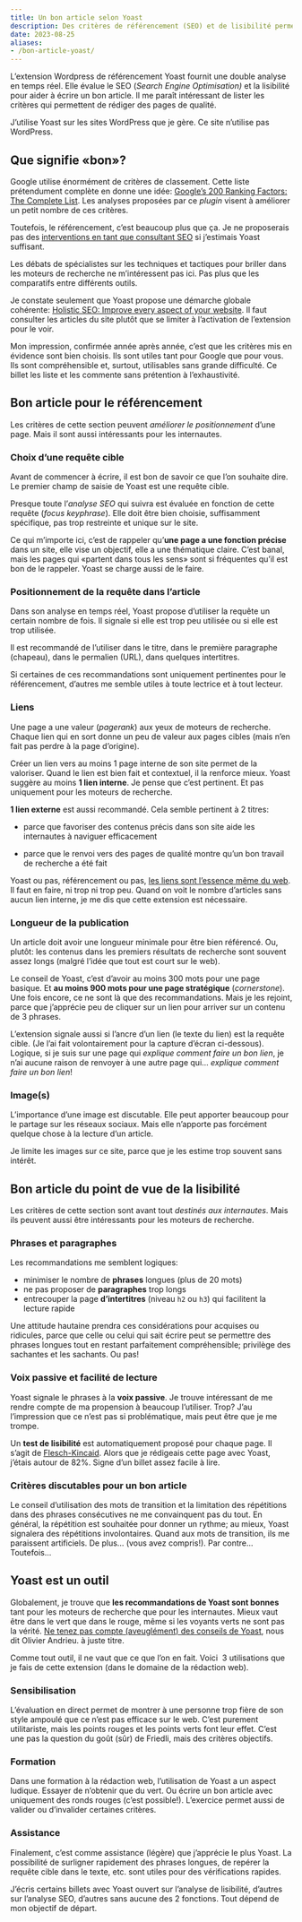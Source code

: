 ```yaml
---
title: Un bon article selon Yoast
description: Des critères de référencement (SEO) et de lisibilité permettraient de rédiger un bon article. Ou d’éviter d’écrire un contenu inadapté.
date: 2023-08-25
aliases:
- /bon-article-yoast/
---
```


L’extension Wordpress de référencement Yoast fournit une double analyse en temps réel. Elle évalue le SEO (*Search Engine Optimisation)* et la lisibilité pour aider à écrire un bon article. Il me paraît intéressant de lister les critères qui permettent de rédiger des pages de qualité.

J’utilise Yoast sur les sites WordPress que je gère. Ce site n’utilise pas WordPress.

## Que signifie «bon»?

Google utilise énormément de critères de classement. Cette liste prétendument complète en donne une idée: [Google’s 200 Ranking Factors: The Complete List](https://backlinko.com/google-ranking-factors). Les analyses proposées par ce *plugin* visent à améliorer un petit nombre de ces critères.

Toutefois, le référencement, c’est beaucoup plus que ça. Je ne proposerais pas des [interventions en tant que consultant SEO](/seo/consultant-neuchatel/) si j’estimais Yoast suffisant.

Les débats de spécialistes sur les techniques et tactiques pour briller dans les moteurs de recherche ne m’intéressent pas ici. Pas plus que les comparatifs entre différents outils.

Je constate seulement que Yoast propose une démarche globale cohérente: [Holistic SEO: Improve every aspect of your website](https://yoast.com/holistic-seo/). Il faut consulter les articles du site plutôt que se limiter à l’activation de l’extension pour le voir.

Mon impression, confirmée année après année, c’est que les critères mis en évidence sont bien choisis. Ils sont utiles tant pour Google que pour vous. Ils sont compréhensible et, surtout, utilisables sans grande difficulté. Ce billet les liste et les commente sans prétention à l’exhaustivité.

## Bon article pour le référencement

Les critères de cette section peuvent *améliorer le positionnement* d’une page. Mais il sont aussi intéressants pour les internautes.

### Choix d’une requête cible

Avant de commencer à écrire, il est bon de savoir ce que l’on souhaite dire. Le premier champ de saisie de Yoast est une requête cible.

Presque toute l’*analyse SEO* qui suivra est évaluée en fonction de cette requête (*focus keyphrase*). Elle doit être bien choisie, suffisamment spécifique, pas trop restreinte et unique sur le site.

Ce qui m’importe ici, c’est de rappeler qu’**une page a une fonction précise** dans un site, elle vise un objectif, elle a une thématique claire. C’est banal, mais les pages qui «partent dans tous les sens» sont si fréquentes qu’il est bon de le rappeler. Yoast se charge aussi de le faire.

### Positionnement de la requête dans l’article

Dans son analyse en temps réel, Yoast propose d’utiliser la requête un certain nombre de fois. Il signale si elle est trop peu utilisée ou si elle est trop utilisée.

Il est recommandé de l’utiliser dans le titre, dans le première paragraphe (chapeau), dans le permalien (URL), dans quelques intertitres.

Si certaines de ces recommandations sont uniquement pertinentes pour le référencement, d’autres me semble utiles à toute lectrice et à tout lecteur.

### Liens

Une page a une valeur (*pagerank*) aux yeux de moteurs de recherche. Chaque lien qui en sort donne un peu de valeur aux pages cibles (mais n’en fait pas perdre à la page d’origine).

Créer un lien vers au moins 1 page interne de son site permet de la valoriser. Quand le lien est bien fait et contextuel, il la renforce mieux. Yoast suggère au moins **1 lien interne**. Je pense que c’est pertinent. Et pas uniquement pour les moteurs de recherche.

**1 lien externe** est aussi recommandé. Cela semble pertinent à 2 titres:

- parce que favoriser des contenus précis dans son site aide les internautes à naviguer efficacement

- parce que le renvoi vers des pages de qualité montre qu’un bon travail de recherche a été fait

Yoast ou pas, référencement ou pas, [les liens sont l’essence même du web](/seo/bons-liens/). Il faut en faire, ni trop ni trop peu. Quand on voit le nombre d’articles sans aucun lien interne, je me dis que cette extension est nécessaire.

### Longueur de la publication

Un article doit avoir une longueur minimale pour être bien référencé. Ou, plutôt: les contenus dans les premiers résultats de recherche sont souvent assez longs (malgré l’idée que tout est court sur le web).

Le conseil de Yoast, c’est d’avoir au moins 300 mots pour une page basique. Et **au moins 900 mots pour une page stratégique** (*cornerstone*). Une fois encore, ce ne sont là que des recommandations. Mais je les rejoint, parce que j’apprécie peu de cliquer sur un lien pour arriver sur un contenu de 3 phrases.

L’extension signale aussi si l’ancre d’un lien (le texte du lien) est la requête cible. (Je l’ai fait volontairement pour la capture d’écran ci-dessous). Logique, si je suis sur une page qui *explique comment faire un bon lien*, je n’ai aucune raison de renvoyer à une autre page qui... *explique comment faire un bon lien*!

### Image(s)

L’importance d’une image est discutable. Elle peut apporter beaucoup pour le partage sur les réseaux sociaux. Mais elle n’apporte pas forcément quelque chose à la lecture d’un article.

Je limite les images sur ce site, parce que je les estime trop souvent sans intérêt.

## Bon article du point de vue de la lisibilité

Les critères de cette section sont avant tout *destinés aux internautes*. Mais ils peuvent aussi être intéressants pour les moteurs de recherche.

### Phrases et paragraphes

Les recommandations me semblent logiques:

- minimiser le nombre de **phrases** longues (plus de 20 mots)
- ne pas proposer de **paragraphes** trop longs
- entrecouper la page **d’intertitres** (niveau `h2` ou `h3`) qui facilitent la lecture rapide

Une attitude hautaine prendra ces considérations pour acquises ou ridicules, parce que celle ou celui qui sait écrire peut se permettre des phrases longues tout en restant parfaitement compréhensible; privilège des sachantes et les sachants. Ou pas!

### Voix passive et facilité de lecture

Yoast signale le phrases à la **voix passive**. Je trouve intéressant de me rendre compte de ma propension à beaucoup l’utiliser. Trop? J’au l’impression que ce n’est pas si problématique, mais peut être que je me trompe.

Un **test de lisibilité** est automatiquement proposé pour chaque page. Il s’agit de [Flesch-Kincaid](https://fr.wikipedia.org/wiki/Tests_de_lisibilit%C3%A9_Flesch-Kincaid). Alors que je rédigeais cette page avec Yoast, j’étais autour de 82%. Signe d’un billet assez facile à lire.

### Critères discutables pour un bon article

Le conseil d’utilisation des mots de transition et la limitation des répétitions dans des phrases consécutives ne me convainquent pas du tout. En général, la répétition est souhaitée pour donner un rythme; au mieux, Yoast signalera des répétitions involontaires. Quand aux mots de transition, ils me paraissent artificiels. De plus... (vous avez compris!). Par contre... Toutefois...

## Yoast est un outil

Globalement, je trouve que **les recommandations de Yoast sont bonnes** tant pour les moteurs de recherche que pour les internautes. Mieux vaut être dans le vert que dans le rouge, même si les voyants verts ne sont pas la vérité. [Ne tenez pas compte (aveuglément) des conseils de Yoast](https://www.abondance.com/20210601-45605-ne-tenez-pas-compte-aveuglement-des-conseils-de-yoast-video-seo-abondance-n195.html), nous dit Olivier Andrieu. à juste titre.

Comme tout outil, il ne vaut que ce que l’on en fait. Voici  3 utilisations que je fais de cette extension (dans le domaine de la rédaction web).

### Sensibilisation

L’évaluation en direct permet de montrer à une personne trop fière de son style ampoulé que ce n’est pas efficace sur le web. C’est purement utilitariste, mais les points rouges et les points verts font leur effet. C’est une pas la question du goût (sûr) de Friedli, mais des critères objectifs.

### Formation

Dans une formation à la rédaction web, l’utilisation de Yoast a un aspect ludique. Essayer de n’obtenir que du vert. Ou écrire un bon article avec uniquement des ronds rouges (c’est possible!). L’exercice permet aussi de valider ou d’invalider certaines critères.

### Assistance

Finalement, c’est comme assistance (légère) que j’apprécie le plus Yoast. La possibilité de surligner rapidement des phrases longues, de repérer la requête cible dans le texte, etc. sont utiles pour des vérifications rapides.

J’écris certains billets avec Yoast ouvert sur l’analyse de lisibilité, d’autres sur l’analyse SEO, d’autres sans aucune des 2 fonctions. Tout dépend de mon objectif de départ.
